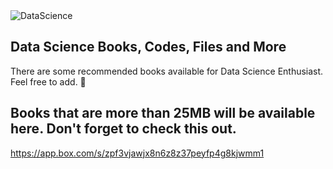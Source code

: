 <img src="https://github.com/PRAYFRME/PRAYFRME/blob/main/DataScience.png?raw=true" alt="DataScience">

## Data Science Books, Codes, Files and More
There are some recommended books available for Data Science Enthusiast. Feel free to add. 💝



## Books that are more than 25MB will be available here. Don't forget to check this out. 
https://app.box.com/s/zpf3vjawjx8n6z8z37peyfp4g8kjwmm1
